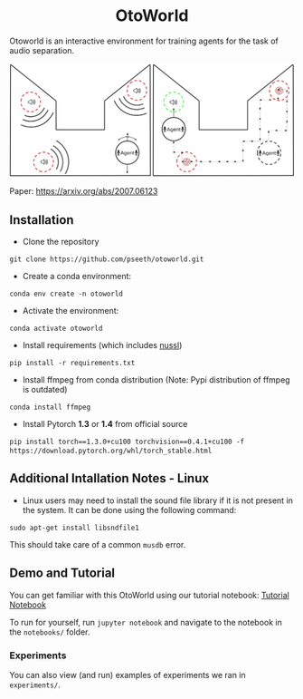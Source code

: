 <h1 align="center">OtoWorld</h1>

Otoworld is an interactive environment for training agents for the task of audio separation. <br>


![OtoWorld Environment](otoworld.png)


Paper: https://arxiv.org/abs/2007.06123

## Installation 
* Clone the repository
```
git clone https://github.com/pseeth/otoworld.git
```
* Create a conda environment: 
```
conda env create -n otoworld
``` 
* Activate the environment:
```
conda activate otoworld
```
* Install requirements (which includes [nussl](https://github.com/nussl/nussl))
```
pip install -r requirements.txt
```
* Install ffmpeg from conda distribution (Note: Pypi distribution of ffmpeg is outdated)
```
conda install ffmpeg
```
* Install Pytorch **1.3** or **1.4** from official source 
```
pip install torch==1.3.0+cu100 torchvision==0.4.1+cu100 -f https://download.pytorch.org/whl/torch_stable.html
```

## Additional Intallation Notes - Linux
* Linux users may need to install the sound file library if it is not present in the system. It can be done using the following command: 
```
sudo apt-get install libsndfile1
```

This should take care of a common `musdb` error.

## Demo and Tutorial 
You can get familiar with this OtoWorld using our tutorial notebook: [Tutorial Notebook](https://github.com/pseeth/otoworld/blob/master/notebooks/tutorial.ipynb)

To run for yourself, run `jupyter notebook` and navigate to the notebook in the `notebooks/` folder.

### Experiments
You can also view (and run) examples of experiments we ran in `experiments/`. 



